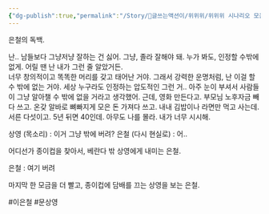 ```yaml
---
{"dg-publish":true,"permalink":"/Story/🚂글쓰는액션이/위위위/위위위 시나리오 모음/03. 정말 괜찮은 척 하기/"}
---
```



은철의 독백.

난.. 남들보다 그냥저냥 잘하는 건 싫어.
그냥, 졸라 잘해야 돼. 누가 봐도, 인정할 수밖에 없게.
어릴 땐 난 내가 그런 줄 알았거든.  
너무 창의적이고 똑똑한 머리를 갖고 태어난 거야. 
그래서 강력한 운명처럼, 난 이걸 할 수 밖에 없는 거야. 
세상 누구라도 인정하는 압도적인 그런 거.. 
아주 눈이 부셔서 사람들이 그냥 알아챌 수 밖에 없을 거라고 생각했어. 
근데, 영화 만든다고. 부모님 노후자금 빼다 쓰고. 
온갖 알바로 뼈빠지게 모은 돈 가져다 쓰고. 
내내 김밥이나 라면만 먹고 사는데.
서른 다섯이고. 5년 뒤면 40인데.
아무도 나를 몰라. 
내가 너무 시시해. 

상영 (목소리) : 이거 그냥 밖에 버려?
은철 (다시 현실로) : 어.. 

어디선가 종이컵을 찾아서, 베란다 밖 상영에게 내미는 은철.

은철 : 여기 버려

마지막 한 모금을 더 빨고, 종이컵에 담배를 끄는 상영을 보는 은철.

#이은철 
#문상영 
